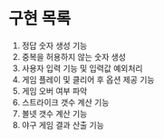 # 구현 목록

1. 정답 숫자 생성 기능
2. 중복을 허용하지 않는 숫자 생성
3. 사용자 입력 기능 및 입력값 예외처리
4. 게임 플레이 및 클리어 후 옵션 제공 기능
5. 게임 오버 여부 파악
6. 스트라이크 갯수 계산 기능
7. 볼넷 갯수 계산 기능
8. 야구 게임 결과 산출 기능